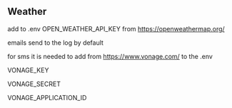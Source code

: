 ## Weather

add to .env OPEN_WEATHER_API_KEY from https://openweathermap.org/

emails send to the log by default

for sms it is needed to add from https://www.vonage.com/ to the .env

VONAGE_KEY

VONAGE_SECRET

VONAGE_APPLICATION_ID
